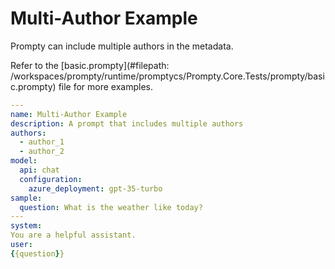 # Multi-Author Example

Prompty can include multiple authors in the metadata.

Refer to the [basic.prompty](#filepath: /workspaces/prompty/runtime/promptycs/Prompty.Core.Tests/prompty/basic.prompty) file for more examples.

```yaml
---
name: Multi-Author Example
description: A prompt that includes multiple authors
authors:
  - author_1
  - author_2
model:
  api: chat
  configuration:
    azure_deployment: gpt-35-turbo
sample:
  question: What is the weather like today?
---
system:
You are a helpful assistant.
user:
{{question}}
```
